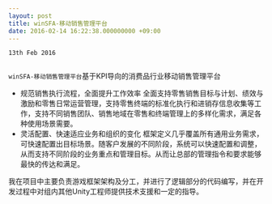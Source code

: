 ```yaml
---
layout: post
title: winSFA-移动销售管理平台
date: 2016-02-14 16:22:38.000000000 +09:00
---
```

`13th Feb 2016`

![]()


`winSFA-移动销售管理平台`基于KPI导向的消费品行业移动销售管理平台
* 规范销售执行流程，全面提升工作效率
全面支持零售销售目标与计划、绩效与激励和零售日常运营管理，支持零售终端的标准化执行和进销存信息收集等工作，支持不同销售团队、销售地域在零售和终端管理上的多样化需求，满足各种使用场景需要。
* 灵活配置、快速适应业务和组织的变化
框架定义几乎覆盖所有通用业务需求，可快速配置出目标场景。随客户发展的不同阶段，系统可以快速配置和调整，从而支持不同阶段的业务重点和管理目标。从而让总部的管理指令和要求能够最快的传达和满足。

我在项目中主要负责游戏框架架构及分工，并进行了逻辑部分的代码编写，并在开发过程中对组内其他Unity工程师提供技术支援和一定的指导。

